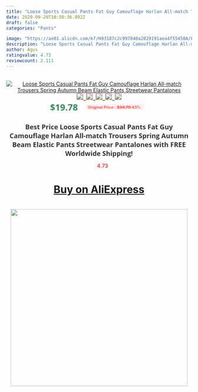 ```yaml
---
title: "Loose Sports Casual Pants Fat Guy Camouflage Harlan All-match Trousers Spring Autumn Beam Elastic Pants Streetwear Pantalones"
date: 2020-09-20T10:50:36.892Z
draft: false
categories: "Pants"

image: "https://ae01.alicdn.com/kf/H93187c2c997840a2829191aea4f55450A/Loose-Sports-Casual-Pants-Fat-Guy-Camouflage-Harlan-All-match-Trousers-Spring-Autumn-Beam-Elastic-Pants.jpg"
description: "Loose Sports Casual Pants Fat Guy Camouflage Harlan All-match Trousers Spring Autumn Beam Elastic Pants Streetwear Pantalones"
author: Agus
ratingvalue: 4.73
reviewcount: 2.111
---
```

<br>
<div style="text-align: center;">
<a href="https://s.click.aliexpress.com/e/_A3burx" target="_blank" rel="nofollow noopener noreferrer"><img alt="Loose Sports Casual Pants Fat Guy Camouflage Harlan All-match Trousers Spring Autumn Beam Elastic Pants Streetwear Pantalones" class="magnifier-image" src="https://ae01.alicdn.com/kf/H93187c2c997840a2829191aea4f55450A/Loose-Sports-Casual-Pants-Fat-Guy-Camouflage-Harlan-All-match-Trousers-Spring-Autumn-Beam-Elastic-Pants.jpg_640x640.jpg">
<br>
<img style="border:1px solid salmon" src="https://ae01.alicdn.com/kf/H93187c2c997840a2829191aea4f55450A/Loose-Sports-Casual-Pants-Fat-Guy-Camouflage-Harlan-All-match-Trousers-Spring-Autumn-Beam-Elastic-Pants.jpg_120x120.jpg">&nbsp;&nbsp;<img style="border:1px solid salmon" src="https://ae01.alicdn.com/kf/Hb1ed4a90c53c41fb81ce9ee3407580043/Loose-Sports-Casual-Pants-Fat-Guy-Camouflage-Harlan-All-match-Trousers-Spring-Autumn-Beam-Elastic-Pants.jpg_120x120.jpg">&nbsp;&nbsp;<img style="border:1px solid salmon" src="https://ae01.alicdn.com/kf/H3fff946b756048df8debeafa52a83d0fz/Loose-Sports-Casual-Pants-Fat-Guy-Camouflage-Harlan-All-match-Trousers-Spring-Autumn-Beam-Elastic-Pants.jpg_120x120.jpg">&nbsp;&nbsp;<img style="border:1px solid salmon" src="https://ae01.alicdn.com/kf/H0ab70fd8412141038b87ae504172d714M/Loose-Sports-Casual-Pants-Fat-Guy-Camouflage-Harlan-All-match-Trousers-Spring-Autumn-Beam-Elastic-Pants.jpg_120x120.jpg">&nbsp;&nbsp;<img style="border:1px solid salmon" src="https://ae01.alicdn.com/kf/Hf7b785dfee4b48308905b282ee50ee62v/Loose-Sports-Casual-Pants-Fat-Guy-Camouflage-Harlan-All-match-Trousers-Spring-Autumn-Beam-Elastic-Pants.jpg_120x120.jpg"></a></div><br0>
<div style="text-align: center;"><span style="background-color: white; border: 0px; box-sizing: border-box; color: seagreen; display: inline-block; font-family: &quot;open sans&quot; , &quot;arial&quot; , &quot;helvetica&quot; , sans-serif , &quot;heiti&quot;; font-size: 24px; font-stretch: inherit; font-weight: 700; line-height: inherit; margin: 0px 10px 0px 0px; padding: 0px; vertical-align: middle;">$19.78 </span>
<span style="background: rgb(255 , 241 , 241); border-radius: 3px; border: 0px; box-sizing: border-box; color: #ff4747; display: inline-block; font-family: inherit; font-size: 12px; font-stretch: inherit; font-style: inherit; font-variant: inherit; font-weight: 600; line-height: inherit; margin: 0px; padding: 2px 5px; transform: scale(0.9); vertical-align: middle;">Original Price : <b style="text-decoration: line-through;">$34.70 </b> 43%&nbsp;&nbsp;</span></div>
<h1 style="color: #333333; display: inline-block; font-family: &quot;open sans&quot; , &quot;arial&quot; , &quot;helvetica&quot; , sans-serif , &quot;heiti&quot;; font-size: 18px; font-stretch: inherit; font-weight: 700; text-align: center;">Best Price Loose Sports Casual Pants Fat Guy Camouflage Harlan All-match Trousers Spring Autumn Beam Elastic Pants Streetwear Pantalones with FREE Worldwide Shipping!</h1>
<div style="color: #ff4747; text-align: center;">
<img src="https://4.bp.blogspot.com/-M0ZcTcb-5uY/XleCXlxnR4I/AAAAAAAAAEc/OrjgMkXV1oMQFaCRZj5HQwOCBcu3w1FegCPcBGAYYCw/s1600/star.png" style="height: 15px;">&nbsp;<b>4.73</b></div>
<div class="button_cont" align="center"><a class="buynow_a" href="https://s.click.aliexpress.com/e/_A3burx" target="_blank" rel="nofollow noopener noreferrer"><H1>Buy on AliExpress</H1></a></div><br>
<div class="separator" style="clear: both; text-align: center;">
<img src="https://lh3.googleusercontent.com/-pTy5HemUv9M/XlePHvY0dAI/AAAAAAAAAE4/0nX5iRUoIWY8eMW9Dpxeirr157OZliDIgCLcBGAsYHQ/s1600/badge.gif" width="480">
</div>

